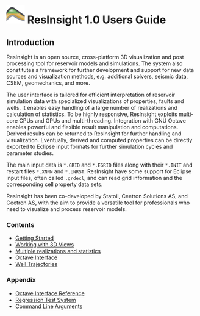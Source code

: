 # ![](images/AppLogo48x48.png) ResInsight 1.0 Users Guide 

## Introduction

ResInsight is an open source, cross-platform 3D visualization and post processing tool for reservoir models and simulations. The system also constitutes a framework for further development and support for new data sources and visualization methods, e.g. additional solvers, seismic data, CSEM, geomechanics, and more. 

The user interface is tailored for efficient interpretation of reservoir simulation data with specialized visualizations of properties, faults and wells. It enables easy handling of a large number of realizations and calculation of statistics. To be highly responsive,  ResInsight exploits multi-core CPUs and GPUs and multi-threading. Integration with GNU Octave enables powerful and flexible result manipulation and computations. Derived results can be returned to ResInsight for further handling and visualization. Eventually, derived and computed properties can be directly exported to Eclipse input formats  for further simulation cycles and parameter studies.

The main input data is
`*.GRID` and `*.EGRID` files along with their `*.INIT` and restart files `*.XNNN` and `*.UNRST`. 
ResInsight have some support for Eclipse input files, often called `.grdecl`, and can read grid 
information and the corresponding cell property data sets.

ResInsight has been co-developed by Statoil, Ceetron Solutions AS, and Ceetron AS, with the aim to provide a versatile tool for professionals who need to visualize and process reservoir models.

### Contents

- [ Getting Started ](GettingStarted.md)
- [ Working with 3D Views ](ReservoirViews.md)
- [ Multiple realizations and statistics ](CaseGroupsAndStatistics.md)
- [ Octave Interface](OctaveInterface.md)
- [ Well Trajectories ](WellTrajectories.md)

### Appendix

- [ Octave Interface Reference](OctaveInterfaceReference.md)
- [ Regression Test System ](RegressionTestSystem.md)
- [ Command Line Arguments](CommandLineParameters.md)


